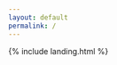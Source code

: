 ```yaml
---
layout: default
permalink: /
---
```


{% include landing.html %}

<!-- <div id="particles-js" style="background-image: url('imgs/landing/4015765_195_removeBG.png'); background-size: 40% auto; background-repeat: no-repeat;background-position: bottom right;" ></div> -->

<div id="particles-js"></div> 

<!-- style="background-image: url('imgs/landing/4015765_195_removeBG.png'); background-size: 40% auto; background-repeat: no-repeat; background-position: bottom right;"></div> -->

<style>
    #particles-js::before {
    content: "";
    position: absolute;
    top: 0;
    left: 0;
    width: 100%;
    height: 100%;
    background-image: url('../imgs/landing/4015765_195_removeBG.png');
    background-size: cover; /* Adjust the size as needed */
    background-repeat: no-repeat; /* Adjust the repeat as needed */
    animation: yourAnimation 2.5s ease-in forwards; /* Adjust the animation as needed */
    background-size: 40% auto; /* Default background size for smaller screens */
        background-repeat: no-repeat; /* Default background repeat for smaller screens */
        /* background-position: bottom -10vh right -10vh ; Default background position for smaller screens */
    background-position: 99% 100%; /* Background position at the bottom center of the page */

    }

    @keyframes yourAnimation {
    0% {
      opacity: 0.2;
      /* Define initial background properties */
    }
    30%{
      opacity: 1;
    }
    100% {
      opacity: 0.05;

      /* Define final background properties */
    }
    }
</style>

<script src="../particles.js"></script>
<script src="../app.js"></script>
